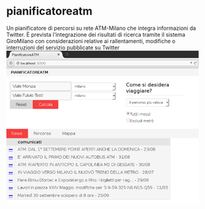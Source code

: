 pianificatoreatm
================

Un pianificatore di percorsi su rete ATM-Milano che integra informazioni da Twitter. È prevista l'integrazione dei risultati di ricerca tramite il sistema GiroMilano con considerazioni relative ai rallentamenti, modifiche o interruzioni del servizio pubblicate su Twitter
![Screenshot](schermataPrincipale.png)
